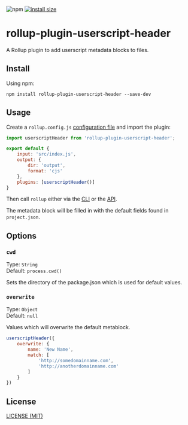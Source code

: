 ![npm](https://img.shields.io/npm/v/rollup-plugin-userscript-header)
[![install size](https://packagephobia.now.sh/badge?p=rollup-plugin-userscript-header)](https://packagephobia.now.sh/result?p=rollup-plugin-userscript-header)

# rollup-plugin-userscript-header

A Rollup plugin to add userscript metadata blocks to files.

## Install

Using npm:
```console
npm install rollup-plugin-userscript-header --save-dev
```

## Usage

Create a `rollup.config.js` [configuration file](https://www.rollupjs.org/guide/en/#configuration-files) and import the plugin:

```js
import userscriptHeader from 'rollup-plugin-userscript-header';

export default {
    input: 'src/index.js',
    output: {
        dir: 'output',
        format: 'cjs'
    },
    plugins: [userscriptHeader()]
}
```

Then call `rollup` either via the [CLI](https://www.rollupjs.org/guide/en/#command-line-reference) or the [API](https://www.rollupjs.org/guide/en/#javascript-api).

The metadata block will be filled in with the default fields found in `project.json`.

## Options

### `cwd`
Type: `String`<br>
Default: `process.cwd()`

Sets the directory of the package.json which is used for default values.

### `overwrite`
Type: `Object`<br>
Default: `null`

Values which will overwrite the default metablock.

```js
userscriptHeader({
    overwrite: {
        name: 'New Name',
        match: [
            'http://somedomainname.com',
            'http://anotherdomainname.com'
        ]
    }
})
```

## License
[LICENSE (MIT)](/LICENSE)